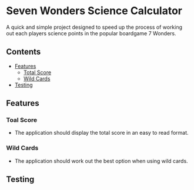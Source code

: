 # **Seven Wonders Science Calculator**

A quick and simple project designed to speed up the process of working out each players science points in the popular boardgame 7 Wonders.

## **Contents**
* [Features](#features)
    * [Total Score](#total-score) 
    * [Wild Cards](#wild-cards) 
* [Testing](#testing)

## **Features**
### **Toal Score**
* The application should display the total score in an easy to read format.  

### **Wild Cards**
* The application should work out the best option when using wild cards. 

## **Testing**



